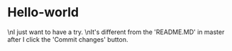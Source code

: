 # Hello-world

\nI just want to have a try.
\nIt's different from the 'README.MD' in master after I click the 'Commit changes' button.


